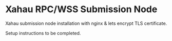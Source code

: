 # Xahau RPC/WSS Submission Node 
Xahau submission node installation with nginx &amp; lets encrypt TLS certificate.

Setup instructions to be completed.